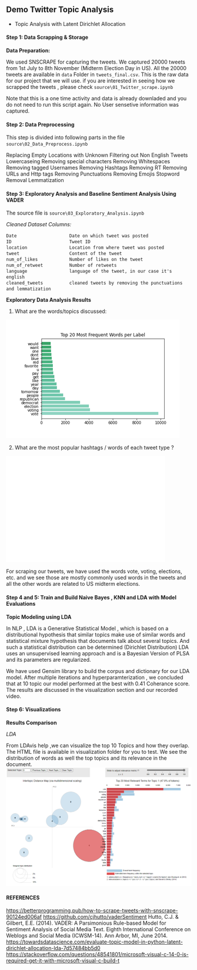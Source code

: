 
## **Demo Twitter Topic Analysis**

* Topic Analysis with Latent Dirichlet Allocation


#### Step 1: Data Scrapping & Storage

**Data Preparation:**

We used SNSCRAPE for capturing the tweets. We captured 20000 tweets from 1st July to 8th November (Midterm Election Day in US).
All the 20000 tweets are available in `data` Folder in `tweets_final.csv`. This is the raw data for our project that we will use. if you are interested in seeing how we scrapped the tweets , please check `source\01_Twitter_scrape.ipynb`

Note that this is a one time activity and data is already downladed and you do not need to run this script again. 
No User sensetive information was captured.
<br/>

#### Step 2: Data Preprocessing

This step is divided into following parts in the file `source\02_Data_Preprocess.ipynb`


Replacing Empty Locations with Unknown
Filtering out Non English Tweets   
Lowercaseing
Removing special characters
Removing Whitespaces
Removing tagged Usernames
Removing Hashtags
Removing RT
Removing URLs and Http tags
Removing Punctuations
Removing Emojis
Stopword Removal
Lemmatization

 
#### Step 3: Exploratory Analysis and Baseline Sentiment Analysis Using VADER

The source file is `source\03_Exploratory_Analysis.ipynb`

*Cleaned Dataset Columns:*

    Date                    Date on which tweet was posted	
    ID                      Tweet ID
    location                Location from where tweet was posted	
    tweet                   Content of the tweet	
    num_of_likes            Number of likes on the tweet	
    num_of_retweet          Number of retweets	
    language                language of the tweet, in our case it's english	
    cleaned_tweets          cleaned tweets by removing the punctuations	and lemmatization

 **Exploratory Data Analysis Results**

 1. What are the words/topics discussed:
 
 ![image2](visualization\label_word_count_y.png)

 
 2. What are the most popular hashtags / words of each tweet type ?
 
 ![image3](visualization\wordcloud.png)
 
 
 For scraping our tweets, we have used the words vote, voting, elections, etc. and we see those are mostly commonly used words in the tweets and all the other words  are related to US midterm elections.
 

#### Step 4 and 5: Train and Build Naive Bayes , KNN and LDA with Model Evaluations
 
**Topic Modeling using LDA**

In NLP , LDA is a Generative Statistical Model , which is based on a distributional hypothesis that similar topics make use of similar words and statistical mixture hypothesis that documents talk about several topics. And such a statistical distribution can be determined (Dirichlet Distribution)
LDA uses an unsupervised learning approach and is a Bayesian Version of PLSA and its parameters are regularized.

We have used Gensim library to build the corpus and dictionary for our LDA model. After multiple iterations and hyperparamterization , we concluded that at 10 topic our model performed at the best with 0.41 Coherance score. The results are discussed in the visualization section and our recorded video.


#### Step 6: Visualizations

**Results Comparison**
        
  *LDA*


  From LDAvis help ,we can visualize the top 10 Topics and how they overlap. The HTML file is available in visualization folder for you to test.
  We see the distribution of words as well the top topics and its relevance in the document.
![image6](/visualization/LDA.png)




#### **REFERENCES**

https://betterprogramming.pub/how-to-scrape-tweets-with-snscrape-90124ed006af
https://github.com/cjhutto/vaderSentiment
Hutto, C.J. & Gilbert, E.E. (2014). VADER: A Parsimonious Rule-based Model for Sentiment Analysis of Social Media Text. Eighth International Conference on Weblogs and Social Media (ICWSM-14). Ann Arbor, MI, June 2014.
https://towardsdatascience.com/evaluate-topic-model-in-python-latent-dirichlet-allocation-lda-7d57484bb5d0
https://stackoverflow.com/questions/48541801/microsoft-visual-c-14-0-is-required-get-it-with-microsoft-visual-c-build-t



